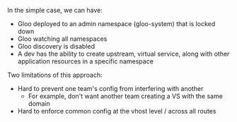 In the simple case, we can have:
* Gloo deployed to an admin namespace (gloo-system) that is locked down
* Gloo watching all namespaces
* Gloo discovery is disabled
* A dev has the ability to create upstream, virtual service, along with other application resources in a specific namespace

Two limitations of this approach:
* Hard to prevent one team's config from interfering with another 
  * For example, don't want another team creating a VS with the same domain
* Hard to enforce common config at the vhost level / across all routes
